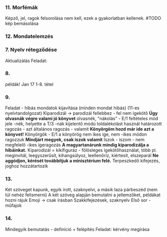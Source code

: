 ### 11. Morfémák
Képző, jel, ragok felsorolása nem kell, ezek a gyakorlatban kellenek.
#TODO kép bemásolása
### 12. Mondatelemzés
### 7. Nyelv rétegződése
Aktualizálás
Feladat:
### 8. 
példák!
Jan 17 1-8. tétel
### 9.
Feladat - hibás mondatok kijavítása (minden mondat hibás)
(11-es nyelvtandolgozat)
Kiparodizál -> parodizál
fellebbez - fel nem igekötő
**Úgy olvasnák végre valami jó könyvet**
olvasnék, "nákolás" - E/1 feltételes mód jele -nék, helyette a T/3 -nák  kijelentő módú toldalékolást használ
határozott ragozás - azt
általános ragozás - valamit
**Könyörgöm hozd már ide azt a könyvet!**
Könyörgök - E/1 a könyörög nem ikes ige, nem -ikes módon ragozzuk
**Mindjárt megyek, csak iszok valamit**
Iszok - iszom - nem megfelelő -ikes igeragozás
**A magyartanárunk mindig kiparodizálja a hibáinkat.**
Kiparodizál = kikifiguráz - fölösleges igekötőhasználat, több pl. meginvitál, leegyszerűsít, kihangsúlyoz, leellenőriz, kiértesít, elszeparál
**Ne aggódjon, kérését továbbítjuk a minisztérium felé.**
Terpeszkedő kifejezés, joghoz hozzátartozik
### 13.
Két szöveget kapunk, egyik írott, szaknyelvi, a másik laza párbeszéd (nem túl nehéz felismerni)
A két szöveg alapján bemutatni a jellemzőket, példákat hozni rájuk
Emoji -> csak írásban
Szakkifejezések, szaknyelv
Első sor - műfajok
### 14.
Mindegyik bemutatás - definíció + felépítés
Feladat: kérvény megírása